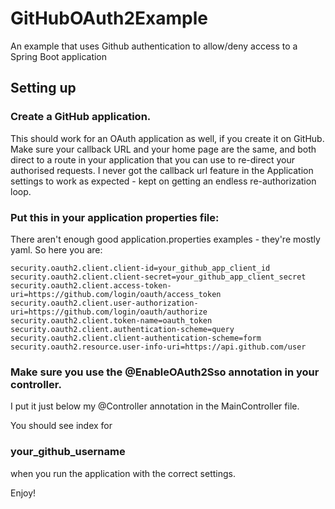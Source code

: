 # GitHubOAuth2Example
An example that uses Github authentication to allow/deny access to a Spring Boot application

## Setting up 

### Create a GitHub application. 

This should work for an OAuth application as well, if you create it on GitHub. 
Make sure your callback URL and your home page are the same, and both direct to a route in your application that you can use to re-direct your authorised requests. 
I never got the callback url feature in the Application settings to work as expected - kept on getting an endless re-authorization loop. 


### Put this in your application properties file: 
There aren't enough good application.properties examples - they're mostly yaml. So here you are: 

```
security.oauth2.client.client-id=your_github_app_client_id
security.oauth2.client.client-secret=your_github_app_client_secret
security.oauth2.client.access-token-uri=https://github.com/login/oauth/access_token
security.oauth2.client.user-authorization-uri=https://github.com/login/oauth/authorize
security.oauth2.client.token-name=oauth_token
security.oauth2.client.authentication-scheme=query
security.oauth2.client.client-authentication-scheme=form
security.oauth2.resource.user-info-uri=https://api.github.com/user
```
### Make sure you use the @EnableOAuth2Sso annotation in your controller. 
I put it just below my @Controller annotation in the MainController file. 


You should see 
index for 
### your_github_username 

when you run the application with the correct settings. 

Enjoy! 
